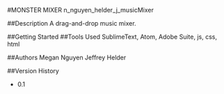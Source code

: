 #MONSTER MIXER
n_nguyen_helder_j_musicMixer

##Description
A drag-and-drop music mixer.

##Getting Started
##Tools Used 
SublimeText, Atom, Adobe Suite, js, css, html

##Authors
Megan Nguyen
Jeffrey Helder


##Version History
* 0.1

<!-- ##License
This project is licensed under the [NAME HERE] License - see the LICENSE.md file for details

##Acknowledgments
Inspiration, code snippets, etc.

* Awesome-readme
* PurpleBooth
* dbader
* zenorocha
* fvcproductions -->